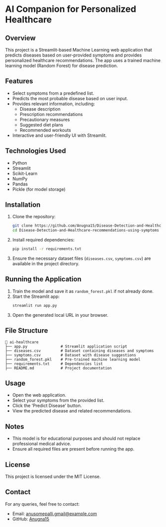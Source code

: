 # AI Companion for Personalized Healthcare

## Overview
This project is a Streamlit-based Machine 
Learning web application that predicts diseases based on user-provided symptoms and provides personalized healthcare recommendations. The app uses a trained machine learning model (Random Forest) for disease prediction.

## Features
- Select symptoms from a predefined list.
- Predicts the most probable disease based on user input.
- Provides relevant information, including:
  - Disease description
  - Prescription recommendations
  - Precautionary measures
  - Suggested diet plans
  - Recommended workouts
- Interactive and user-friendly UI with Streamlit.

## Technologies Used
- Python
- Streamlit
- Scikit-Learn
- NumPy
- Pandas
- Pickle (for model storage)

## Installation
1. Clone the repository:
   ```bash
   git clone https://github.com/Anugna15/Disease-Detection-and-Healthcare-recommendations-using-symptoms.git
   cd Disease-Detection-and-Healthcare-recommendations-using-symptoms
   ```
2. Install required dependencies:
   ```bash
   pip install -r requirements.txt
   ```
3. Ensure the necessary dataset files (`diseases.csv`, `symptoms.csv`) are available in the project directory.

## Running the Application
1. Train the model and save it as `random_forest.pkl` if not already done.
2. Start the Streamlit app:
   ```bash
   streamlit run app.py
   ```
3. Open the generated local URL in your browser.

## File Structure
```
📂 ai-healthcare
├── app.py               # Streamlit application script
├── diseases.csv         # Dataset containing diseases and symptoms
├── symptoms.csv         # Dataset with disease suggestions
├── random_forest.pkl    # Pre-trained machine learning model
├── requirements.txt     # Dependencies list
├── README.md            # Project documentation
```

## Usage
- Open the web application.
- Select your symptoms from the provided list.
- Click the 'Predict Disease' button.
- View the predicted disease and related recommendations.

## Notes
- This model is for educational purposes and should not replace professional medical advice.
- Ensure all required files are present before running the app.

## License
This project is licensed under the MIT License.

## Contact
For any queries, feel free to contact:
- Email: anusomepalli.gmail@example.com
- GitHub: [Anugna15](https://github.com/Anugna15)

